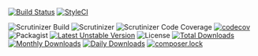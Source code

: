 [![Build Status](https://travis-ci.org/sonrac/functional-traits-for-coverage.svg?branch=master)](https://travis-ci.org/sonrac/functional-traits-for-coverage) 
[![StyleCI](https://styleci.io/repos/126492798/shield?branch=master&style=flat)](https://styleci.io/repos/105322873)
    
![Scrutinizer Build](https://scrutinizer-ci.com/g/sonrac/functional-traits-for-coverage/badges/build.png?b=master)
![Scrutinizer](https://scrutinizer-ci.com/g/sonrac/functional-traits-for-coverage/badges/quality-score.png?b=master)
![Scrutinizer Code Coverage](https://scrutinizer-ci.com/g/sonrac/functional-traits-for-coverage/badges/coverage.png?b=master)
[![codecov](https://codecov.io/gh/sonrac/functional-traits-for-coverage/branch/master/graph/badge.svg)](https://codecov.io/gh/sonrac/functional-traits-for-coverage)
![Packagist](https://poser.pugx.org/sonrac/functional-traits-for-coverage/v/stable.svg)
[![Latest Unstable Version](https://poser.pugx.org/sonrac/functional-traits-for-coverage/v/unstable)](https://packagist.org/packages/sonrac/functional-traits-for-coverage)
![License](https://poser.pugx.org/sonrac/functional-traits-for-coverage/license.svg)
[![Total Downloads](https://poser.pugx.org/sonrac/functional-traits-for-coverage/downloads)](https://packagist.org/packages/sonrac/functional-traits-for-coverage)
[![Monthly Downloads](https://poser.pugx.org/sonrac/functional-traits-for-coverage/d/monthly)](https://packagist.org/packages/sonrac/functional-traits-for-coverage)
[![Daily Downloads](https://poser.pugx.org/sonrac/functional-traits-for-coverage/d/daily)](https://packagist.org/packages/sonrac/functional-traits-for-coverage)
[![composer.lock](https://poser.pugx.org/sonrac/functional-traits-for-coverage/composerlock)](https://packagist.org/packages/sonrac/functional-traits-for-coverage)
